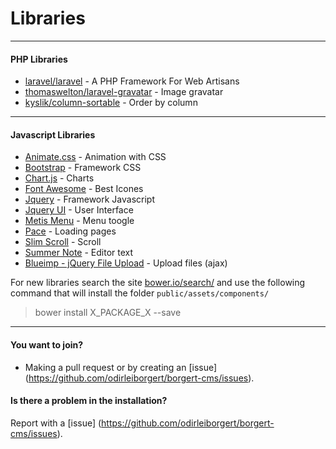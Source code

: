 
# Libraries

-----
#### PHP Libraries

* [laravel/laravel](https://github.com/laravel/laravel) - A PHP Framework For Web Artisans
* [thomaswelton/laravel-gravatar](https://github.com/thomaswelton/laravel-gravatar) - Image gravatar
* [kyslik/column-sortable](https://github.com/Kyslik/column-sortable) - Order by column


-----
#### Javascript Libraries

* [Animate.css](http://daneden.github.io/animate.css/) - Animation with CSS
* [Bootstrap](http://getbootstrap.com) - Framework CSS
* [Chart.js](http://chartjs.org) - Charts
* [Font Awesome](http://http://fontawesome.io/) - Best Icones
* [Jquery](http://jquery.com) - Framework Javascript
* [Jquery UI](http://jqueryui.com) - User Interface
* [Metis Menu](https://github.com/onokumus/metisMenu) - Menu toogle
* [Pace](https://github.com/HubSpot/pace) - Loading pages
* [Slim Scroll](https://github.com/rochal/jQuery-slimScroll) - Scroll
* [Summer Note](https://github.com/summernote/summernote) - Editor text
* [Blueimp - jQuery File Upload](https://github.com/blueimp/jQuery-File-Upload) - Upload files (ajax)

For new libraries search the site <a href="http://bower.io/search/">bower.io/search/</a> and use the following command that will install the folder `public/assets/components/`

> bower install X_PACKAGE_X --save


------------------------------

#### You want to join?
- Making a pull request or by creating an [issue] (https://github.com/odirleiborgert/borgert-cms/issues).

#### Is there a problem in the installation?
Report with a [issue] (https://github.com/odirleiborgert/borgert-cms/issues).